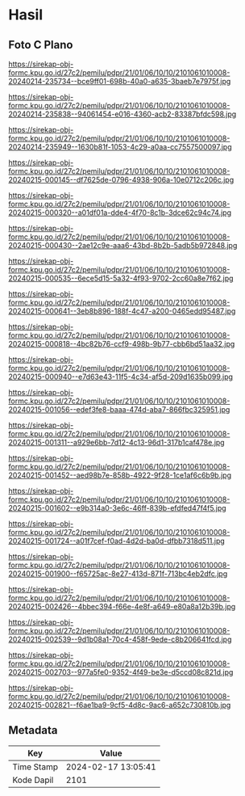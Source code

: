 # Hasil

## Foto C Plano

https://sirekap-obj-formc.kpu.go.id/27c2/pemilu/pdpr/21/01/06/10/10/2101061010008-20240214-235734--bce9ff01-698b-40a0-a635-3baeb7e7975f.jpg

https://sirekap-obj-formc.kpu.go.id/27c2/pemilu/pdpr/21/01/06/10/10/2101061010008-20240214-235838--94061454-e016-4360-acb2-83387bfdc598.jpg

https://sirekap-obj-formc.kpu.go.id/27c2/pemilu/pdpr/21/01/06/10/10/2101061010008-20240214-235949--1630b81f-1053-4c29-a0aa-cc7557500097.jpg

https://sirekap-obj-formc.kpu.go.id/27c2/pemilu/pdpr/21/01/06/10/10/2101061010008-20240215-000145--df7625de-0796-4938-906a-10e0712c206c.jpg

https://sirekap-obj-formc.kpu.go.id/27c2/pemilu/pdpr/21/01/06/10/10/2101061010008-20240215-000320--a01df01a-dde4-4f70-8c1b-3dce62c94c74.jpg

https://sirekap-obj-formc.kpu.go.id/27c2/pemilu/pdpr/21/01/06/10/10/2101061010008-20240215-000430--2ae12c9e-aaa6-43bd-8b2b-5adb5b972848.jpg

https://sirekap-obj-formc.kpu.go.id/27c2/pemilu/pdpr/21/01/06/10/10/2101061010008-20240215-000535--6ece5d15-5a32-4f93-9702-2cc60a8e7f62.jpg

https://sirekap-obj-formc.kpu.go.id/27c2/pemilu/pdpr/21/01/06/10/10/2101061010008-20240215-000641--3eb8b896-188f-4c47-a200-0465edd95487.jpg

https://sirekap-obj-formc.kpu.go.id/27c2/pemilu/pdpr/21/01/06/10/10/2101061010008-20240215-000818--4bc82b76-ccf9-498b-9b77-cbb6bd51aa32.jpg

https://sirekap-obj-formc.kpu.go.id/27c2/pemilu/pdpr/21/01/06/10/10/2101061010008-20240215-000940--e7d63e43-11f5-4c34-af5d-209d1635b099.jpg

https://sirekap-obj-formc.kpu.go.id/27c2/pemilu/pdpr/21/01/06/10/10/2101061010008-20240215-001056--edef3fe8-baaa-474d-aba7-866fbc325951.jpg

https://sirekap-obj-formc.kpu.go.id/27c2/pemilu/pdpr/21/01/06/10/10/2101061010008-20240215-001311--a929e6bb-7d12-4c13-96d1-317b1caf478e.jpg

https://sirekap-obj-formc.kpu.go.id/27c2/pemilu/pdpr/21/01/06/10/10/2101061010008-20240215-001452--aed98b7e-858b-4922-9f28-1ce1af6c6b9b.jpg

https://sirekap-obj-formc.kpu.go.id/27c2/pemilu/pdpr/21/01/06/10/10/2101061010008-20240215-001602--e9b314a0-3e6c-46ff-839b-efdfed47f4f5.jpg

https://sirekap-obj-formc.kpu.go.id/27c2/pemilu/pdpr/21/01/06/10/10/2101061010008-20240215-001724--a01f7cef-f0ad-4d2d-ba0d-dfbb7318d511.jpg

https://sirekap-obj-formc.kpu.go.id/27c2/pemilu/pdpr/21/01/06/10/10/2101061010008-20240215-001900--f65725ac-8e27-413d-871f-713bc4eb2dfc.jpg

https://sirekap-obj-formc.kpu.go.id/27c2/pemilu/pdpr/21/01/06/10/10/2101061010008-20240215-002426--4bbec394-f66e-4e8f-a649-e80a8a12b39b.jpg

https://sirekap-obj-formc.kpu.go.id/27c2/pemilu/pdpr/21/01/06/10/10/2101061010008-20240215-002539--9d1b08a1-70c4-458f-9ede-c8b206641fcd.jpg

https://sirekap-obj-formc.kpu.go.id/27c2/pemilu/pdpr/21/01/06/10/10/2101061010008-20240215-002703--977a5fe0-9352-4f49-be3e-d5ccd08c821d.jpg

https://sirekap-obj-formc.kpu.go.id/27c2/pemilu/pdpr/21/01/06/10/10/2101061010008-20240215-002821--f6ae1ba9-9cf5-4d8c-9ac6-a652c730810b.jpg


## Metadata

| Key        | Value               |
| ---------- | ------------------- |
| Time Stamp | 2024-02-17 13:05:41 |
| Kode Dapil | 2101                |




